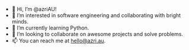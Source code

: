 - 👋 Hi, I’m @azriAU!
- 👀 I’m interested in software engineering and collaborating with bright minds.
- 🌱 I’m currently learning Python.
- 💞️ I’m looking to collaborate on awesome projects and solve problems.
- 📫 You can reach me at hello@azri.au.
